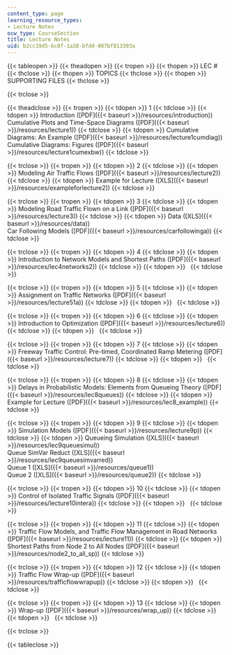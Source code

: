 ```yaml
---
content_type: page
learning_resource_types:
- Lecture Notes
ocw_type: CourseSection
title: Lecture Notes
uid: b2cc19d5-bc0f-1a38-bfdd-087bf813393a
---
```


{{< tableopen >}}
{{< theadopen >}}
{{< tropen >}}
{{< thopen >}}
LEC #
{{< thclose >}}
{{< thopen >}}
TOPICS
{{< thclose >}}
{{< thopen >}}
SUPPORTING FILES
{{< thclose >}}

{{< trclose >}}

{{< theadclose >}}
{{< tropen >}}
{{< tdopen >}}
1
{{< tdclose >}}
{{< tdopen >}}
Introduction ([PDF]({{< baseurl >}}/resources/introduction))  
Cumulative Plots and Time-Space Diagrams ([PDF]({{< baseurl >}}/resources/lecture1))
{{< tdclose >}}
{{< tdopen >}}
Cumulative Diagrams: An Example ([PDF]({{< baseurl >}}/resources/lecture1cumdiag))  
Cumulative Diagrams: Figures ([PDF]({{< baseurl >}}/resources/lecture1cumexbw))
{{< tdclose >}}

{{< trclose >}}
{{< tropen >}}
{{< tdopen >}}
2
{{< tdclose >}}
{{< tdopen >}}
Modeling Air Traffic Flows ([PDF]({{< baseurl >}}/resources/lecture2))
{{< tdclose >}}
{{< tdopen >}}
Example for Lecture ([XLS]({{< baseurl >}}/resources/exampleforlecture2))
{{< tdclose >}}

{{< trclose >}}
{{< tropen >}}
{{< tdopen >}}
3
{{< tdclose >}}
{{< tdopen >}}
Modeling Road Traffic Flown on a Link ([PDF]({{< baseurl >}}/resources/lecture3))
{{< tdclose >}}
{{< tdopen >}}
Data ([XLS]({{< baseurl >}}/resources/data))  
Car Following Models ([PDF]({{< baseurl >}}/resources/carfollowinga))
{{< tdclose >}}

{{< trclose >}}
{{< tropen >}}
{{< tdopen >}}
4
{{< tdclose >}}
{{< tdopen >}}
Introduction to Network Models and Shortest Paths ([PDF]({{< baseurl >}}/resources/lec4networks2))
{{< tdclose >}}
{{< tdopen >}}
 
{{< tdclose >}}

{{< trclose >}}
{{< tropen >}}
{{< tdopen >}}
5
{{< tdclose >}}
{{< tdopen >}}
Assignment on Traffic Networks ([PDF]({{< baseurl >}}/resources/lecture51a))
{{< tdclose >}}
{{< tdopen >}}
 
{{< tdclose >}}

{{< trclose >}}
{{< tropen >}}
{{< tdopen >}}
6
{{< tdclose >}}
{{< tdopen >}}
Introduction to Optimization ([PDF]({{< baseurl >}}/resources/lecture6))
{{< tdclose >}}
{{< tdopen >}}
 
{{< tdclose >}}

{{< trclose >}}
{{< tropen >}}
{{< tdopen >}}
7
{{< tdclose >}}
{{< tdopen >}}
Freeway Traffic Control: Pre-timed, Coordinated Ramp Metering ([PDF]({{< baseurl >}}/resources/lecture7))
{{< tdclose >}}
{{< tdopen >}}
 
{{< tdclose >}}

{{< trclose >}}
{{< tropen >}}
{{< tdopen >}}
8
{{< tdclose >}}
{{< tdopen >}}
Delays in Probabilistic Models: Elements from Queueing Theory ([PDF]({{< baseurl >}}/resources/lec8queues))
{{< tdclose >}}
{{< tdopen >}}
Example for Lecture ([PDF]({{< baseurl >}}/resources/lec8_example))
{{< tdclose >}}

{{< trclose >}}
{{< tropen >}}
{{< tdopen >}}
9
{{< tdclose >}}
{{< tdopen >}}
Simulation Models ([PDF]({{< baseurl >}}/resources/lecture9p))
{{< tdclose >}}
{{< tdopen >}}
Queueing Simulation ([XLS]({{< baseurl >}}/resources/lec9queuesimul))  
Queue SimVar Reduct ([XLS]({{< baseurl >}}/resources/lec9queuesimvarred))  
Queue 1 ([XLS]({{< baseurl >}}/resources/queue1))  
Queue 2 ([XLS]({{< baseurl >}}/resources/queue2))
{{< tdclose >}}

{{< trclose >}}
{{< tropen >}}
{{< tdopen >}}
10
{{< tdclose >}}
{{< tdopen >}}
Control of Isolated Traffic Signals ([PDF]({{< baseurl >}}/resources/lecture10intera))
{{< tdclose >}}
{{< tdopen >}}
 
{{< tdclose >}}

{{< trclose >}}
{{< tropen >}}
{{< tdopen >}}
11
{{< tdclose >}}
{{< tdopen >}}
Traffic Flow Models, and Traffic Flow Management in Road Networks ([PDF]({{< baseurl >}}/resources/lecture11))
{{< tdclose >}}
{{< tdopen >}}
Shortest Paths from Node 2 to All Nodes ([PDF]({{< baseurl >}}/resources/node2_to_all_sp))
{{< tdclose >}}

{{< trclose >}}
{{< tropen >}}
{{< tdopen >}}
12
{{< tdclose >}}
{{< tdopen >}}
Traffic Flow Wrap-up ([PDF]({{< baseurl >}}/resources/trafficflowwrapup))
{{< tdclose >}}
{{< tdopen >}}
 
{{< tdclose >}}

{{< trclose >}}
{{< tropen >}}
{{< tdopen >}}
13
{{< tdclose >}}
{{< tdopen >}}
Wrap-up ([PDF]({{< baseurl >}}/resources/wrap_up))
{{< tdclose >}}
{{< tdopen >}}
 
{{< tdclose >}}

{{< trclose >}}

{{< tableclose >}}